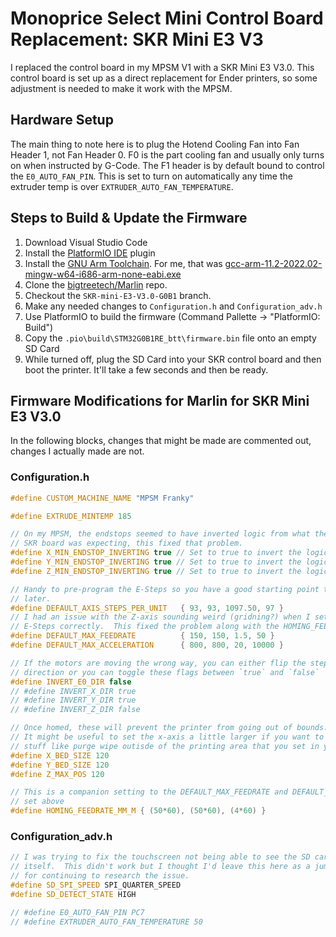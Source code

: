 # Monoprice Select Mini Control Board Replacement: SKR Mini E3 V3

I replaced the control board in my MPSM V1 with a SKR Mini E3 V3.0.
This control board is set up as a direct replacement for Ender printers, so
some adjustment is needed to make it work with the MPSM.

## Hardware Setup

The main thing to note here is to plug the Hotend Cooling Fan into Fan Header 1,
not Fan Header 0.  F0 is the part cooling fan and usually only turns on when
instructed by G-Code.  The F1 header is by default bound to control the
`E0_AUTO_FAN_PIN`.  This is set to turn on automatically any time the extruder
temp is over `EXTRUDER_AUTO_FAN_TEMPERATURE`.

## Steps to Build & Update the Firmware

1. Download Visual Studio Code
2. Install the [PlatformIO IDE](https://marketplace.visualstudio.com/items?itemName=platformio.platformio-ide) plugin
3. Install the [GNU Arm Toolchain](https://developer.arm.com/Tools%20and%20Software/GNU%20Toolchain).  For me, that was [gcc-arm-11.2-2022.02-mingw-w64-i686-arm-none-eabi.exe](https://developer.arm.com/tools-and-software/open-source-software/developer-tools/gnu-toolchain/downloads)
4. Clone the [bigtreetech/Marlin](https://github.com/bigtreetech/Marlin) repo.
5. Checkout the `SKR-mini-E3-V3.0-G0B1` branch.
6. Make any needed changes to `Configuration.h` and `Configuration_adv.h`
7. Use PlatformIO to build the firmware (Command Pallette -> "PlatformIO: Build")
8. Copy the `.pio\build\STM32G0B1RE_btt\firmware.bin` file onto an empty SD Card
9. While turned off, plug the SD Card into your SKR control board and then boot
    the printer.  It'll take a few seconds and then be ready.

## Firmware Modifications for Marlin for SKR Mini E3 V3.0

In the following blocks, changes that might be made are commented out, changes
I actually made are not.

### Configuration.h

```C++
#define CUSTOM_MACHINE_NAME "MPSM Franky"

#define EXTRUDE_MINTEMP 185

// On my MPSM, the endstops seemed to have inverted logic from what the
// SKR board was expecting, this fixed that problem.
#define X_MIN_ENDSTOP_INVERTING true // Set to true to invert the logic of the endstop.
#define Y_MIN_ENDSTOP_INVERTING true // Set to true to invert the logic of the endstop.
#define Z_MIN_ENDSTOP_INVERTING true // Set to true to invert the logic of the endstop.

// Handy to pre-program the E-Steps so you have a good starting point to work from
// later.
#define DEFAULT_AXIS_STEPS_PER_UNIT   { 93, 93, 1097.50, 97 }
// I had an issue with the Z-axis sounding weird (gridning?) when I set the
// E-Steps correctly.  This fixed the problem along with the HOMING_FEEDRATE_MM_M below.
#define DEFAULT_MAX_FEEDRATE          { 150, 150, 1.5, 50 }
#define DEFAULT_MAX_ACCELERATION      { 800, 800, 20, 10000 }

// If the motors are moving the wrong way, you can either flip the stepper plug
// direction or you can toggle these flags between `true` and `false`
#define INVERT_E0_DIR false
// #define INVERT_X_DIR true
// #define INVERT_Y_DIR true
// #define INVERT_Z_DIR false

// Once homed, these will prevent the printer from going out of bounds.
// It might be useful to set the x-axis a little larger if you want to be able to do
// stuff like purge wipe outisde of the printing area that you set in your slicer.
#define X_BED_SIZE 120
#define Y_BED_SIZE 120
#define Z_MAX_POS 120

// This is a companion setting to the DEFAULT_MAX_FEEDRATE and DEFAULT_MAX_ACCELERATION
// set above
#define HOMING_FEEDRATE_MM_M { (50*60), (50*60), (4*60) }
```

### Configuration_adv.h

```c++
// I was trying to fix the touchscreen not being able to see the SD card on the SKR
// itself.  This didn't work but I thought I'd leave this here as a jumping off point
// for continuing to research the issue.
#define SD_SPI_SPEED SPI_QUARTER_SPEED
#define SD_DETECT_STATE HIGH

// #define E0_AUTO_FAN_PIN PC7
// #define EXTRUDER_AUTO_FAN_TEMPERATURE 50
```
